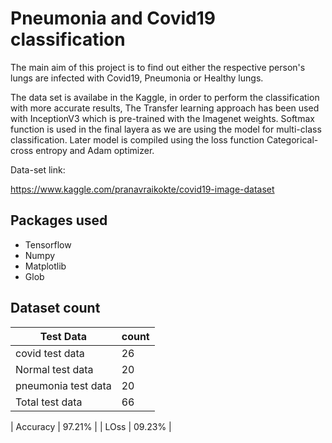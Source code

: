 
# Pneumonia and Covid19 classification

The main aim of this project is to find out either  the respective
person's lungs are infected with Covid19, Pneumonia or Healthy lungs.

The data set is availabe in the Kaggle, in order to perform the 
classification with more accurate results, The Transfer learning 
approach has been used with InceptionV3 which is pre-trained with 
the Imagenet weights. Softmax function is used in the final layera
as we are using the model for multi-class classification. Later 
model is compiled using the loss function Categorical-cross entropy
and Adam optimizer.

Data-set link: 

https://www.kaggle.com/pranavraikokte/covid19-image-dataset
## Packages used

- Tensorflow
- Numpy 
- Matplotlib
- Glob
## Dataset count

| Test Data              | count |  
| ----------------- | ----|
| covid test data  | 26  || covid train data  | 111  |
| Normal test data  | 20|| Normal train data  | 70|
| pneumonia test data  | 20|| pneumonia train data  | 70|
| Total test data   | 66|| Total train data   | 251|


| Accuracy | 97.21% |
| LOss     | 09.23% |
